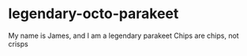 # legendary-octo-parakeet

My name is James, and I am a legendary parakeet
Chips are chips, not crisps
